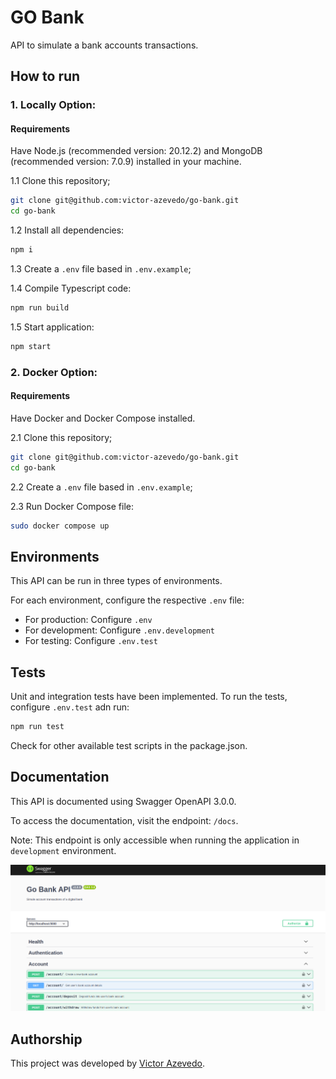 # GO Bank

API to simulate a bank accounts transactions.

## How to run

### 1. Locally Option:

#### Requirements

Have Node.js (recommended version: 20.12.2) and MongoDB (recommended version: 7.0.9) installed in your machine.

1.1 Clone this repository;

```bash
git clone git@github.com:victor-azevedo/go-bank.git
cd go-bank
```

1.2 Install all dependencies:

```bash
npm i
```

1.3 Create a `.env` file based in `.env.example`;

1.4 Compile Typescript code:

```bash
npm run build
```

1.5 Start application:

```bash
npm start
```

### 2. Docker Option:

#### Requirements

Have Docker and Docker Compose installed.

2.1 Clone this repository;

```bash
git clone git@github.com:victor-azevedo/go-bank.git
cd go-bank
```

2.2 Create a `.env` file based in `.env.example`;

2.3 Run Docker Compose file:

```bash
sudo docker compose up
```

## Environments

This API can be run in three types of environments.

For each environment, configure the respective `.env` file:

- For production: Configure `.env`
- For development: Configure `.env.development`
- For testing: Configure `.env.test`

## Tests

Unit and integration tests have been implemented.
To run the tests, configure `.env.test` adn run:

```bash
npm run test
```

Check for other available test scripts in the package.json.

## Documentation

This API is documented using Swagger OpenAPI 3.0.0.

To access the documentation, visit the endpoint: `/docs`.

Note: This endpoint is only accessible when running the application in `development` environment.

![Cover ](/assets/sample-swagger.png)

## Authorship

This project was developed by [Victor Azevedo](https://victorazevedo.vercel.app/).
